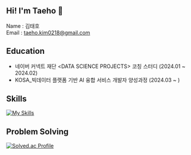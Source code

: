 ## Hi! I'm Taeho 👋
Name : 김태호 </br>
Email : taeho.kim0218@gmail.com

## Education
* 네이버 커넥트 재단 \<DATA SCIENCE PROJECTS> 코칭 스터디 (2024.01 ~ 2024.02) </br>
* KOSA_빅데이터 플랫폼 기반 AI 융합 서비스 개발자 양성과정 (2024.03 ~ )

## Skills
[![My Skills](https://skillicons.dev/icons?i=html,css,js,java,spring,py,sklearn)](https://skillicons.dev)

## Problem Solving
[![Solved.ac Profile](http://mazassumnida.wtf/api/v2/generate_badge?boj=ha990101)](https://solved.ac/ha990101/)

<!--
**YohanDev99/YohanDev99** is a ✨ _special_ ✨ repository because its `README.md` (this file) appears on your GitHub profile.

Here are some ideas to get you started:

- 🔭 I’m currently working on ...
- 🌱 I’m currently learning ...
- 👯 I’m looking to collaborate on ...
- 🤔 I’m looking for help with ...
- 💬 Ask me about ...
- 📫 How to reach me: ...
- 😄 Pronouns: ...
- ⚡ Fun fact: ...
-->

